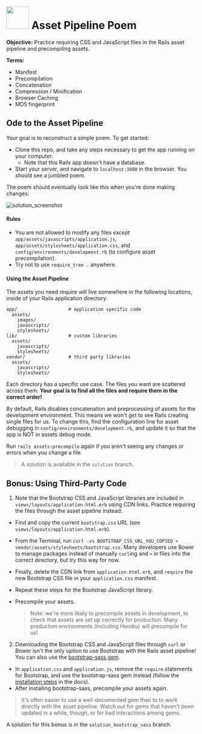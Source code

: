 # <img src="https://cloud.githubusercontent.com/assets/7833470/10899314/63829980-8188-11e5-8cdd-4ded5bcb6e36.png" height="60"> Asset Pipeline Poem

**Objective:** Practice requiring CSS and JavaScript files in the Rails asset pipeline and precompiling assets.

**Terms:**

* Manifest
* Precompilation
* Concatenation
* Compression / Minification
* Browser Caching
* MD5 fingerprint

## Ode to the Asset Pipeline

Your goal is to reconstruct a simple poem. To get started:

* Clone this repo, and take any steps necessary to get the app running on your computer.
  * Note that this Rails app doesn't have a database.
* Start your server, and navigate to `localhost:3000` in the browser. You should see a jumbled poem.

The poem should eventually look like this when you're done making changes:

![solution_screenshot](solution_screenshot.png)

#### Rules

* You are not allowed to modify any files *except* `app/assets/javascripts/application.js`, `app/assets/stylesheets/application.css`, and `config/environments/development.rb` (to configure asset precompilation).
* Try not to use `require_tree .` anywhere.

#### Using the Asset Pipeline

The assets you need require will live somewhere in the following locations, inside of your Rails application directory:

```
app/                   # application specific code
  assets/
    images/
    javascripts/
    stylesheets/
lib/                   # custom libraries
  assets/
    javascripts/
    stylesheets/
vendor/                # third party libraries
  assets/
    javascripts/
    stylesheets/
```

Each directory has a specific use case. The files you want are scattered across them. **Your goal is to find all the files and require them in the correct order!**

By default, Rails disables concatenation and preprocessing of assets for the development environment. This means we won't get to see Rails creating single files for us.  To change this, find the configuration line for asset debugging in `config/environments/development.rb`, and update it so that the app is NOT in assets debug mode. 

Run `rails assets:precompile` again if you aren't seeing any changes or errors when you change a file. 


> A solution is available in the `solution` branch.

## Bonus: Using Third-Party Code

1. Note that the Bootstrap CSS and JavaScript libraries are included in `views/layouts/application.html.erb` using CDN links. Practice requiring the files through the asset pipeline instead:

  * Find and copy the current `bootstrap.css` URL (see `views/layouts/application.html.erb`).
  * From the Terminal, run `curl -vs BOOTSTRAP_CSS_URL_YOU_COPIED > vendor/assets/stylesheets/bootstrap.css`.  Many developers use Bower to manage packages instead of manually `curl`ing and `>` in files into the correct directory, but try this way for now.
  * Finally, delete the CDN link from `application.html.erb`, and `require` the new Bootstrap CSS file in your `application.css` manifest.
  * Repeat these steps for the Bootstrap JavaScript library.
  * Precompile your assets.

    > Note: we're more likely to precompile assets in development, to check that assets are set up correctly for production. Many production environments (including Heroku) will precompile for us!



2. Downloading the Bootstrap CSS and JavaScript files through `curl` or Bower isn't the only option to use Bootstrap with the Rails asset pipeline! You can also use the <a href="https://github.com/twbs/bootstrap-sass">bootstrap-sass gem</a>.  
  * In `application.css` and `application.js`, remove the `require` statements for Bootstrap, and use the bootstrap-sass gem instead (follow the <a href="https://github.com/twbs/bootstrap-sass#a-ruby-on-rails" >installation steps</a> in the docs).
  * After installing bootstrap-sass, precompile your assets again.


 > It's often easier to use a well-documented gem than to to work directly with the asset pipeline. Watch out for gems that haven't been updated in a while, though, or for bad interactions among gems.

 A solution for this bonus is in the `solution_bootstrap_sass` branch.
